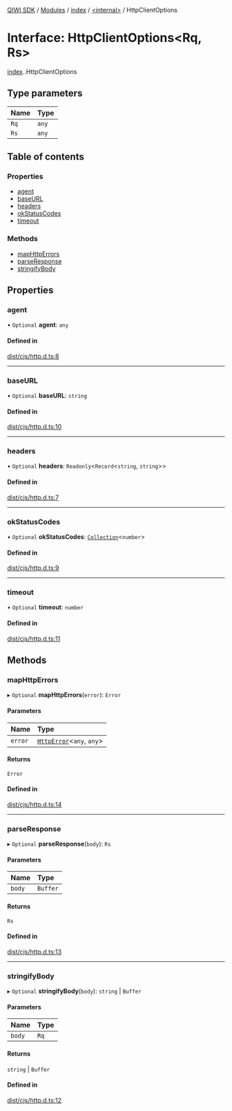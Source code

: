 [QIWI SDK](../README.md) / [Modules](../modules.md) / [index](../modules/index.md) / [<internal\>](../modules/index._internal_.md) / HttpClientOptions

# Interface: HttpClientOptions<Rq, Rs\>

[index](../modules/index.md).[<internal>](../modules/index._internal_.md).HttpClientOptions

## Type parameters

| Name | Type |
| :------ | :------ |
| `Rq` | `any` |
| `Rs` | `any` |

## Table of contents

### Properties

- [agent](index._internal_.HttpClientOptions.md#agent)
- [baseURL](index._internal_.HttpClientOptions.md#baseurl)
- [headers](index._internal_.HttpClientOptions.md#headers)
- [okStatusCodes](index._internal_.HttpClientOptions.md#okstatuscodes)
- [timeout](index._internal_.HttpClientOptions.md#timeout)

### Methods

- [mapHttpErrors](index._internal_.HttpClientOptions.md#maphttperrors)
- [parseResponse](index._internal_.HttpClientOptions.md#parseresponse)
- [stringifyBody](index._internal_.HttpClientOptions.md#stringifybody)

## Properties

### agent

• `Optional` **agent**: `any`

#### Defined in

[dist/cjs/http.d.ts:8](https://github.com/AlexXanderGrib/node-qiwi-sdk/blob/26a7b1c/dist/cjs/http.d.ts#L8)

___

### baseURL

• `Optional` **baseURL**: `string`

#### Defined in

[dist/cjs/http.d.ts:10](https://github.com/AlexXanderGrib/node-qiwi-sdk/blob/26a7b1c/dist/cjs/http.d.ts#L10)

___

### headers

• `Optional` **headers**: `Readonly`<`Record`<`string`, `string`\>\>

#### Defined in

[dist/cjs/http.d.ts:7](https://github.com/AlexXanderGrib/node-qiwi-sdk/blob/26a7b1c/dist/cjs/http.d.ts#L7)

___

### okStatusCodes

• `Optional` **okStatusCodes**: [`Collection`](../modules/index.QIWI.md#collection)<`number`\>

#### Defined in

[dist/cjs/http.d.ts:9](https://github.com/AlexXanderGrib/node-qiwi-sdk/blob/26a7b1c/dist/cjs/http.d.ts#L9)

___

### timeout

• `Optional` **timeout**: `number`

#### Defined in

[dist/cjs/http.d.ts:11](https://github.com/AlexXanderGrib/node-qiwi-sdk/blob/26a7b1c/dist/cjs/http.d.ts#L11)

## Methods

### mapHttpErrors

▸ `Optional` **mapHttpErrors**(`error`): `Error`

#### Parameters

| Name | Type |
| :------ | :------ |
| `error` | [`HttpError`](../classes/index._internal_.HttpError.md)<`any`, `any`\> |

#### Returns

`Error`

#### Defined in

[dist/cjs/http.d.ts:14](https://github.com/AlexXanderGrib/node-qiwi-sdk/blob/26a7b1c/dist/cjs/http.d.ts#L14)

___

### parseResponse

▸ `Optional` **parseResponse**(`body`): `Rs`

#### Parameters

| Name | Type |
| :------ | :------ |
| `body` | `Buffer` |

#### Returns

`Rs`

#### Defined in

[dist/cjs/http.d.ts:13](https://github.com/AlexXanderGrib/node-qiwi-sdk/blob/26a7b1c/dist/cjs/http.d.ts#L13)

___

### stringifyBody

▸ `Optional` **stringifyBody**(`body`): `string` \| `Buffer`

#### Parameters

| Name | Type |
| :------ | :------ |
| `body` | `Rq` |

#### Returns

`string` \| `Buffer`

#### Defined in

[dist/cjs/http.d.ts:12](https://github.com/AlexXanderGrib/node-qiwi-sdk/blob/26a7b1c/dist/cjs/http.d.ts#L12)
